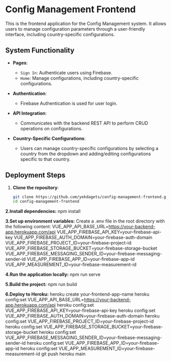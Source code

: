 # Config Management Frontend

This is the frontend application for the Config Management system. It allows users to manage configuration parameters through a user-friendly interface, including country-specific configurations.

## System Functionality

- **Pages**:
  - `Sign In`: Authenticate users using Firebase.
  - `Home`: Manage configurations, including country-specific configurations.

- **Authentication**:
  - Firebase Authentication is used for user login.

- **API Integration**:
  - Communicates with the backend REST API to perform CRUD operations on configurations.

- **Country-Specific Configurations**:
  - Users can manage country-specific configurations by selecting a country from the dropdown and adding/editing configurations specific to that country.

## Deployment Steps

1. **Clone the repository**:

   ```bash
   git clone https://github.com/yekdagets/config-management-frontend.git
   cd config-management-frontend

**2.Install dependencies:**
npm install

**3.Set up environment variables:**
Create a .env file in the root directory with the following content:
VUE_APP_API_BASE_URL=https://your-backend-app.herokuapp.com/api
VUE_APP_FIREBASE_API_KEY=your-firebase-api-key
VUE_APP_FIREBASE_AUTH_DOMAIN=your-firebase-auth-domain
VUE_APP_FIREBASE_PROJECT_ID=your-firebase-project-id
VUE_APP_FIREBASE_STORAGE_BUCKET=your-firebase-storage-bucket
VUE_APP_FIREBASE_MESSAGING_SENDER_ID=your-firebase-messaging-sender-id
VUE_APP_FIREBASE_APP_ID=your-firebase-app-id
VUE_APP_MEASUREMENT_ID=your-firebase-measurement-id

**4.Run the application locally:**
npm run serve

**5.Build the project:**
npm run build

**6.Deploy to Heroku:**
heroku create your-frontend-app-name
heroku config:set VUE_APP_API_BASE_URL=https://your-backend-app.herokuapp.com/api
heroku config:set VUE_APP_FIREBASE_API_KEY=your-firebase-api-key
heroku config:set VUE_APP_FIREBASE_AUTH_DOMAIN=your-firebase-auth-domain
heroku config:set VUE_APP_FIREBASE_PROJECT_ID=your-firebase-project-id
heroku config:set VUE_APP_FIREBASE_STORAGE_BUCKET=your-firebase-storage-bucket
heroku config:set VUE_APP_FIREBASE_MESSAGING_SENDER_ID=your-firebase-messaging-sender-id
heroku config:set VUE_APP_FIREBASE_APP_ID=your-firebase-app-id
heroku config:set VUE_APP_MEASUREMENT_ID=your-firebase-measurement-id
git push heroku main


